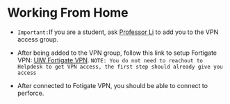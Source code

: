 # Working From Home

* ```Important:```If you are a student, ask [Professor Li](mailto:jili1@uiwtx.edu) to add you to the VPN access group.

* After being added to the VPN group, follow this link to setup Fortigate VPN: [UIW Fortigate VPN](https://help.uiw.edu/support/solutions/articles/17000176208). ```NOTE: You do not need to reachout to Helpdesk to get VPN access, the first step should already give you access```

* After connected to Fotigate VPN, you should be able to connect to perforce.
